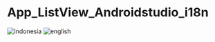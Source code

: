 # App_ListView_Androidstudio_i18n

![indonesia](https://user-images.githubusercontent.com/60540037/148063026-318654cb-7d92-451b-a675-83e716032a9c.gif)
![english](https://user-images.githubusercontent.com/60540037/148063027-267a3d30-fa2d-4cdb-ad4e-9b1d12dcf26a.gif)
